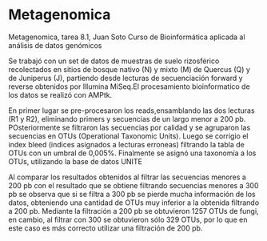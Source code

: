 # Metagenomica
Metagenomica, tarea 8.1, Juan Soto
Curso de Bioinformática aplicada al análisis de datos genómicos

Se trabajó con un set de datos de muestras de suelo rizosférico recolectados en sitios de bosque nativo (N) y mixto (M) de Quercus (Q) y de Juniperus (J), partiendo desde lecturas de secuenciación forward y reverse obtenidos por Illumina MiSeq.El procesamiento bioinformatico de los datos se realizó con AMPtk.

En primer lugar se pre-procesaron los reads,ensamblando las dos lecturas (R1 y R2), eliminando primers y secuencias de un largo menor a 200 pb. 
POsteriormente se filtraron las secuencias por calidad y se agruparon las secuencias en OTUs (Operational Taxonomic Units).
Luego se corrigio el index bleed (indices asignados a lecturas erroneas) filtrando la tabla de OTUs con un umbral de 0,005%.
Finalmente se asignó una taxonomía a los OTUs, utilizando la base de datos UNITE

Al comparar los resultados obtenidos al filtrar las secuencias menores a 200 pb con el resultado que se obtiene filtrando secuencias menores a 300 pb se observa que si se filtra a 300 pb se pierde mucha información de los datos, obteniendo una cantidad de OTUs muy inferior a la obtenida filtrando a 200 pb. Mediante la filtración a 200 pb se obtuvieron 1257 OTUs de fungi, en cambio, al filtrar con 300 se obtuvieron sólo 329 OTUs, por lo que en este caso es más correcto utilizar una filtración de 200 pb.

